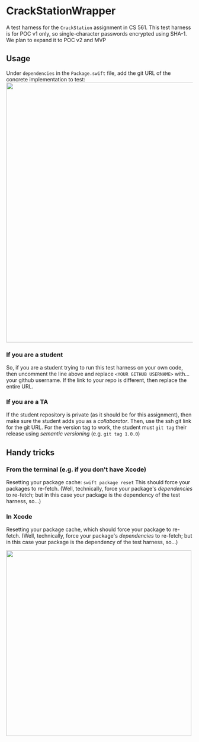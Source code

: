 # CrackStationWrapper

A test harness for the `CrackStation` assignment in CS 561.  This test harness is for POC v1 only, so single-character passwords encrypted using SHA-1.  We plan to expand it to POC v2 and MVP

## Usage

Under `dependencies` in the `Package.swift` file, add the git URL of the concrete implementation to test:
<img width=700 src="https://user-images.githubusercontent.com/4765449/197596815-51b5b240-e087-4fbd-bf96-66b94f08b3fa.png">

### If you are a student

So, if you are a student trying to run this test harness on your own code, then uncomment the line above and replace `<YOUR GITHUB USERNAME>` with... your github username.  If the link to your repo is different, then replace the entire URL.

### If you are a TA

If the student repository is private (as it should be for this assignment), then make sure the student adds you as a *collaborator*.  Then, use the ssh git link for the git URL.  For the version tag to work, the student must `git tag` their release using *semantic versioning* (e.g. `git tag 1.0.0`)


## Handy tricks

### From the terminal (e.g. if you don't have Xcode)

Resetting your package cache:
`swift package reset`
This should force your packages to re-fetch.  (Well, technically, force your package's _dependencies_ to re-fetch; but in this case your package is the dependency of the test harness, so...)

### In Xcode

Resetting your package cache, which should force your package to re-fetch.  (Well, technically, force your package's _dependencies_ to re-fetch; but in this case your package is the dependency of the test harness, so...)

<img width=500 src="https://user-images.githubusercontent.com/4765449/197598041-e8d5cbbb-35c3-49dc-983c-e96f322e0552.png">
